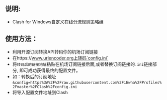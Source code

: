 ## 说明:
- Clash for Windows自定义在线分流规则策略组
## 使用方法：
- 利用开源订阅转换API转码你的机场订阅链接
- 在https://www.urlencoder.org上转码`config.ini`
- 将`转码后的链接地址`粘贴在机场订阅链接后面,或者替换订阅链接的`.ini`链接部分, 即可成功获得最终的配置文件。
- 如：转换后的订阅地址`&config=https%3A%2F%2Fraw.githubusercontent.com%2FiEwha%2FProfiles%2Fmaster%2FClash%2Fconfig.ini`
- 将导入配置文件地址到Clash